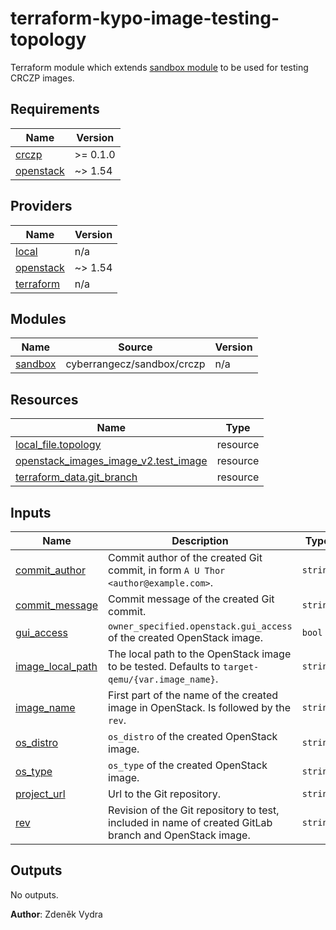 # terraform-kypo-image-testing-topology

Terraform module which extends [sandbox module](https://github.com/cyberrangecz/terraform-crczp-sandbox) to be used for testing CRCZP images.


<!-- BEGIN_TF_DOCS -->
## Requirements

| Name | Version |
|------|---------|
| <a name="requirement_crczp"></a> [crczp](#requirement\_crczp) | >= 0.1.0 |
| <a name="requirement_openstack"></a> [openstack](#requirement\_openstack) | ~> 1.54 |

## Providers

| Name | Version |
|------|---------|
| <a name="provider_local"></a> [local](#provider\_local) | n/a |
| <a name="provider_openstack"></a> [openstack](#provider\_openstack) | ~> 1.54 |
| <a name="provider_terraform"></a> [terraform](#provider\_terraform) | n/a |

## Modules

| Name | Source | Version |
|------|--------|---------|
| <a name="module_sandbox"></a> [sandbox](#module\_sandbox) | cyberrangecz/sandbox/crczp | n/a |

## Resources

| Name | Type |
|------|------|
| [local_file.topology](https://registry.terraform.io/providers/hashicorp/local/latest/docs/resources/file) | resource |
| [openstack_images_image_v2.test_image](https://registry.terraform.io/providers/terraform-provider-openstack/openstack/latest/docs/resources/images_image_v2) | resource |
| [terraform_data.git_branch](https://registry.terraform.io/providers/hashicorp/terraform/latest/docs/resources/data) | resource |

## Inputs

| Name | Description | Type | Default | Required |
|------|-------------|------|---------|:--------:|
| <a name="input_commit_author"></a> [commit\_author](#input\_commit\_author) | Commit author of the created Git commit, in form `A U Thor <author@example.com>`. | `string` | `"Terraform <ci@example.com>"` | no |
| <a name="input_commit_message"></a> [commit\_message](#input\_commit\_message) | Commit message of the created Git commit. | `string` | `"Replace IMAGE_NAME"` | no |
| <a name="input_gui_access"></a> [gui\_access](#input\_gui\_access) | `owner_specified.openstack.gui_access` of the created OpenStack image. | `bool` | n/a | yes |
| <a name="input_image_local_path"></a> [image\_local\_path](#input\_image\_local\_path) | The local path to the OpenStack image to be tested. Defaults to `target-qemu/{var.image_name}`. | `string` | `null` | no |
| <a name="input_image_name"></a> [image\_name](#input\_image\_name) | First part of the name of the created image in OpenStack. Is followed by the `rev`. | `string` | n/a | yes |
| <a name="input_os_distro"></a> [os\_distro](#input\_os\_distro) | `os_distro` of the created OpenStack image. | `string` | n/a | yes |
| <a name="input_os_type"></a> [os\_type](#input\_os\_type) | `os_type` of the created OpenStack image. | `string` | n/a | yes |
| <a name="input_project_url"></a> [project\_url](#input\_project\_url) | Url to the Git repository. | `string` | n/a | yes |
| <a name="input_rev"></a> [rev](#input\_rev) | Revision of the Git repository to test, included in name of created GitLab branch and OpenStack image. | `string` | n/a | yes |

## Outputs

No outputs.
<!-- END_TF_DOCS -->

**Author**: Zdeněk Vydra

